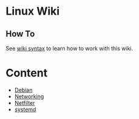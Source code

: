 # Linux Wiki

## How To

See [wiki syntax](https://docs.github.com/en/get-started/writing-on-github/getting-started-with-writing-and-formatting-on-github/basic-writing-and-formatting-syntax)
to learn how to work with this wiki.


# Content

- [Debian](./debian.md)
- [Networking](./networking.md)
- [Netfilter](./netfilter.md)
- [systemd](./sytemd.md)
